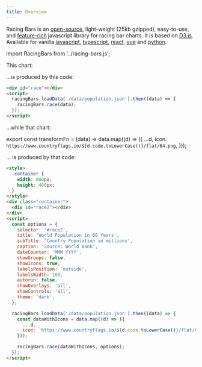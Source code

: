 ```yaml
---
title: Overview
---
```


Racing Bars is an [open-source](https://github.com/hatemhosny/racing-bars), light-weight (25kb gzipped),
easy-to-use, and [feature-rich](./features.md) javascript library for racing bar charts.
It is based on <a href="https://d3js.org" target="_blank" className="external">D3.js</a>.
Available for vanilla [javascript](./getting-started/installation.md),
[typescript](./packages/typescript.md),
[react](./packages/react.md),
[vue](./packages/vue.md)
and [python](./packages/python.md).

import RacingBars from '../racing-bars.js';

This chart:

<div className="gallery">
  <RacingBars
    dataUrl="/data/population.csv"
    dataType="csv"
  />
</div>
<p> </p>

...is produced by this code:

```html
<div id="race"></div>
<script>
  racingBars.loadData('/data/population.json').then((data) => {
    racingBars.race(data);
  });
</script>
```

<p style={{height: 30}}> </p>
<p>...while that chart:</p>

export const transformFn = (data) => data.map((d) => ({
...d,
icon: `https://www.countryflags.io/${d.code.toLowerCase()}/flat/64.png`,
}));

<div style={{width: 800, height: 450}}>
  <div className="gallery">
    <RacingBars
      dataUrl="/data/population.csv"
      dataType="csv"
      dataTransform={transformFn}
      title="World Population in 60 Years"
      subTitle="Country Population in millions"
      caption="Source: World Bank"
      dateCounter= "MMM YYYY"
      showGroups={false}
      showIcons={true}
      labelsPosition="outside"
      labelsWidth="160"
      autorun={false}
      showOverlays="all"
      showControls="all"
      theme="dark"
    />
  </div>
</div>

<p>... is produced by that code:</p>

```html
<style>
  .container {
    width: 800px;
    height: 400px;
  }
</style>
<div class="container">
  <div id="race2"></div>
</div>
<script>
  const options = {
    selector: '#race2',
    title: 'World Population in 60 Years',
    subTitle: 'Country Population in millions',
    caption: 'Source: World Bank',
    dateCounter: 'MMM YYYY',
    showGroups: false,
    showIcons: true,
    labelsPosition: 'outside',
    labelsWidth: 160,
    autorun: false,
    showOverlays: 'all',
    showControls: 'all',
    theme: 'dark',
  };

  racingBars.loadData('/data/population.json').then((data) => {
    const dataWithIcons = data.map((d) => ({
      ...d,
      icon: `https://www.countryflags.io/${d.code.toLowerCase()}/flat/64.png`,
    }));

    racingBars.race(dataWithIcons, options);
  });
</script>
```
